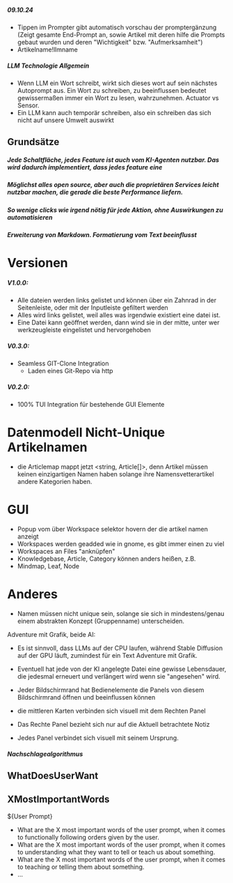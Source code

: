##### 09.10.24
- Tippen im Prompter gibt automatisch vorschau der promptergänzung (Zeigt gesamte End-Prompt an, sowie Artikel mit deren hilfe die Prompts gebaut wurden und deren "Wichtigkeit" bzw. "Aufmerksamheit")
- Artikelname!llmname

##### LLM Technologie Allgemein
- Wenn LLM ein Wort schreibt, wirkt sich dieses wort auf sein nächstes Autoprompt aus. Ein Wort zu schreiben, zu beeinflussen bedeutet gewissermaßen immer ein Wort zu lesen, wahrzunehmen. Actuator vs Sensor.
- Ein LLM kann auch temporär schreiben, also ein schreiben das sich nicht auf unsere Umwelt auswirkt

## Grundsätze
##### Jede Schaltfläche, jedes Feature ist auch vom KI-Agenten nutzbar. Das wird dadurch implementiert, dass jedes feature eine 
##### Möglichst alles open source, aber auch die proprietären Services leicht nutzbar machen, die gerade die beste Performance liefern.

##### So wenige clicks wie irgend nötig für jede Aktion, ohne Auswirkungen zu automatisieren

##### Erweiterung von Markdown. Formatierung vom Text beeinflusst
# Versionen
##### V1.0.0:
- Alle dateien werden links gelistet und können über ein Zahnrad in der Seitenleiste, oder mit der Inputleiste gefiltert werden
- Alles wird links gelistet, weil alles was irgendwie existiert eine datei ist.
- Eine Datei kann geöffnet werden, dann wind sie in der mitte, unter wer werkzeugleiste eingelistet und hervorgehoben 

##### V0.3.0: 
- Seamless GIT-Clone Integration
	- Laden eines Git-Repo via http
##### V0.2.0:
- 100% TUI Integration für bestehende GUI Elemente


# Datenmodell Nicht-Unique Artikelnamen
- die Articlemap mappt jetzt <string, Article\[\]>, denn Artikel müssen keinen einzigartigen Namen haben solange ihre Namensvetterartikel andere Kategorien haben.

# GUI

- Popup vom über Workspace selektor hovern der die artikel namen anzeigt
- Workspaces werden geadded wie in gnome, es gibt immer einen zu viel
- Workspaces an Files "anknüpfen"
- Knowledgebase, Article, Category können anders heißen, z.B.
- Mindmap, Leaf, Node

# Anderes

- Namen müssen nicht unique sein, solange sie sich in mindestens/genau einem abstrakten Konzept (Gruppenname) unterscheiden.

Adventure mit Grafik, beide AI:
- Es ist sinnvoll, dass LLMs auf der CPU laufen, während Stable Diffusion auf der GPU läuft, zumindest für ein Text Adventure mit Grafik.
- Eventuell hat jede von der KI angelegte Datei eine gewisse Lebensdauer, die jedesmal erneuert und verlängert wird wenn sie "angesehen" wird.

- Jeder Bildschirmrand hat Bedienelemente die Panels von diesem Bildschirmrand öffnen und beeinflussen können
- die mittleren Karten verbinden sich visuell mit dem Rechten Panel
- Das Rechte Panel bezieht sich nur auf die Aktuell betrachtete Notiz
- Jedes Panel verbindet sich visuell mit seinem Ursprung.

##### Nachschlagealgorithmus


## WhatDoesUserWant
## XMostImportantWords
${User Prompt}
- What are the X most important words of the user prompt, when it comes to functionally following orders given by the user.
- What are the X most important words of the user prompt, when it comes to understanding what they want to tell or teach us about something.
- What are the X most important words of the user prompt, when it comes to teaching or telling them about something.
- ...